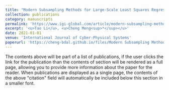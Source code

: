 ```yaml
---
title: "Modern Subsampling Methods for Large-Scale Least Squares Regression"
collection: publications
category: manuscripts
permalink: 'https://www.igi-global.com/article/modern-subsampling-methods-for-large-scale-least-squares-regression/280467'
excerpt: '<u>Tao Li</u>, <u>Cheng Meng<sup>*</sup></u>'
date: 2021-01-01
venue: 'International Journal of Cyber-Physical Systems'
paperurl: 'https://cheng-bdal.github.io/files/Modern Subsampling Methods.pdf'
---
```


The contents above will be part of a list of publications, if the user clicks the link for the publication than the contents of section will be rendered as a full page, allowing you to provide more information about the paper for the reader. When publications are displayed as a single page, the contents of the above "citation" field will automatically be included below this section in a smaller font.